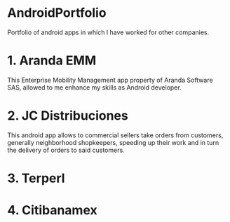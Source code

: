 # AndroidPortfolio
Portfolio of android apps in which I have worked for other companies.

# 1.  Aranda EMM

This Enterprise Mobility Management app property of Aranda Software SAS, allowed to me enhance my skills as Android developer.



# 2. JC Distribuciones

This android app allows to commercial sellers take orders from customers, generally neighborhood shopkeepers, speeding up their 
work and in turn the delivery of orders to said customers.



# 3. Terperl



# 4. Citibanamex


